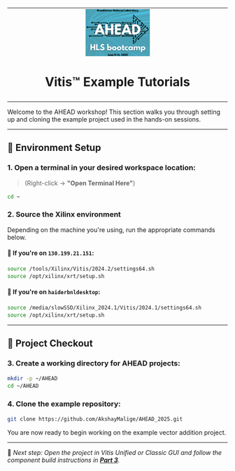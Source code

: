 <table class="sphinxhide" width="100%">
 <tr>
   <td align="center"><img src="./images/copy.png" width="30%"/><h1>Vitis™ Example Tutorials</h1>
   </td>
 </tr>
 <tr>
 <td>
 </td>
 </tr>
</table
# AHEAD Example Project: Vector Addition

Welcome to the AHEAD workshop! This section walks you through setting up and cloning the example project used in the hands-on sessions.

---

## 🔧 Environment Setup

### 1. Open a terminal in your desired workspace location:
> (Right-click → **"Open Terminal Here"**)

```bash
cd ~
```

### 2. Source the Xilinx environment

Depending on the machine you're using, run the appropriate commands below.

#### 🔹 If you're on `130.199.21.151`:

```bash
source /tools/Xilinx/Vitis/2024.2/settings64.sh
source /opt/xilinx/xrt/setup.sh
```

#### 🔹 If you're on `haiderbnldesktop`:

```bash
source /media/slowSSD/Xilinx_2024.1/Vitis/2024.1/settings64.sh
source /opt/xilinx/xrt/setup.sh
```

---

## 📂 Project Checkout

### 3. Create a working directory for AHEAD projects:

```bash
mkdir -p ~/AHEAD
cd ~/AHEAD
```

### 4. Clone the example repository:

```bash
git clone https://github.com/AkshayMalige/AHEAD_2025.git
```

You are now ready to begin working on the example vector addition project.

---

🔁 *Next step: Open the project in Vitis Unified or Classic GUI and follow the component build instructions in [**Part 3**](./part3.md).*
